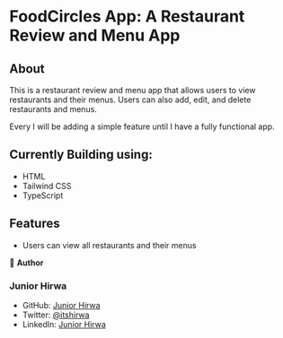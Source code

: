 # FoodCircles App: A Restaurant Review and Menu App

## About
This is a restaurant review and menu app that allows users to view restaurants and their menus. Users can also add, edit, and delete restaurants and menus.

Every I will be adding a simple feature until I have a fully functional app.

## Currently Building using:

- HTML
- Tailwind CSS
- TypeScript

## Features

- Users can view all restaurants and their menus

👤 **Author**

### Junior Hirwa
- GitHub: [Junior Hirwa](https://github.com/HIRWA13)
- Twitter: [@itshirwa](https://twitter.com/itshirwa)
- LinkedIn: [Junior Hirwa](https://linkedin.com/in/hirwajr)








